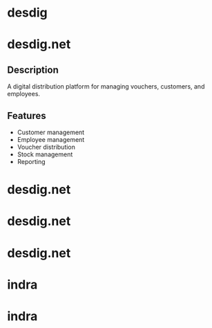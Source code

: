 # desdig
# desdig.net

## Description
A digital distribution platform for managing vouchers, customers, and employees.

## Features
- Customer management
- Employee management
- Voucher distribution
- Stock management
- Reporting
# desdig.net
# desdig.net
# desdig.net
# indra
# indra

